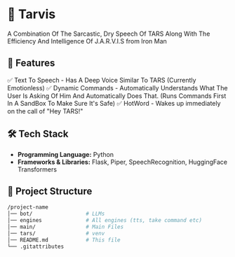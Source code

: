 # 🚀 Tarvis
A Combination Of The Sarcastic, Dry Speech Of TARS Along With The Efficiency And Intelligence Of J.A.R.V.I.S from Iron Man

## 📌 Features
✅ Text To Speech - Has A Deep Voice Similar To TARS (Currently Emotionless) 
✅ Dynamic Commands - Automatically Understands What The User Is Asking Of Him And Automatically Does That. (Runs Commands First In A SandBox To Make Sure It's Safe)
✅ HotWord - Wakes up immediately on the call of "Hey TARS!"

## 🛠️ Tech Stack
- **Programming Language:** Python
- **Frameworks & Libraries:** Flask, Piper, SpeechRecognition, HuggingFace Transformers  

## 📂 Project Structure
```bash
/project-name
│── bot/                 # LLMs
│── engines              # All engines (tts, take command etc)
│── main/                # Main Files
│── tars/                # venv
│── README.md            # This file
└── .gitattributes 
